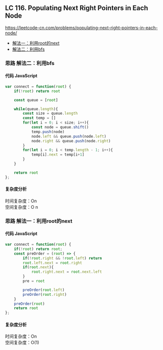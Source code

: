 ## LC 116. Populating Next Right Pointers in Each Node
https://leetcode-cn.com/problems/populating-next-right-pointers-in-each-node/
- [解法一：利用root的next](#思路-解法一：利用root的next)
- [解法二：利用bfs](#思路-解法二：利用bfs)

### 思路 解法二：利用bfs

#### 代码 JavaScript

```JavaScript
var connect = function(root) {
    if(!root) return root

    const queue = [root]

    while(queue.length){
        const size = queue.length
        const temp = []
        for(let i = 0; i < size; i++){
            const node = queue.shift()
            temp.push(node)
            node.left && queue.push(node.left)
            node.right && queue.push(node.right)
        }
        for(let i = 0; i < temp.length - 1; i++){
            temp[i].next = temp[i+1]
        }
    }

    return root
};

```

#### 复杂度分析
时间复杂度：On </br>
空间复杂度：O n
### 思路 解法一：利用root的next

#### 代码 JavaScript

```JavaScript
var connect = function(root) {
    if(!root) return root;
    const preOrder = (root) => {
        if(!root.right && !root.left) return
        root.left.next = root.right
        if(root.next){
            root.right.next = root.next.left
        }
        pre = root

        preOrder(root.left)
        preOrder(root.right)
    }
    preOrder(root)
    return root
};

```

#### 复杂度分析
时间复杂度：On </br>
空间复杂度：O(1)